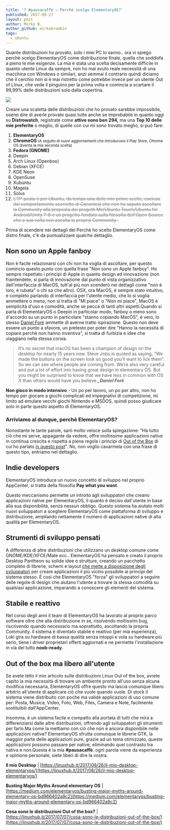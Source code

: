 ```yaml
---
title: '? #pausacaffè – Perchè scelgo ElementaryOS?'
published: 2017-08-27
layout: post
author: Mirko B.
author_github: mirkobrombin
tags:
  - ubuntu
---
```

Quante distribuzioni ho provato, solo i miei PC lo sanno.. ora vi spiego perchè scelgo ElementaryOS come distribuzione finale, quella che soddisfa a pieno le mie esigenze. La mia è stata una scelta decisamente difficile in quanto utente Linux da sempre, non ho mai avuto reale necessità di una macchina con Windows o similari, anzi semmai il contrario quindi diciamo che il cerchio non si è mai ristretto come potrebbe invece per un utente Out of LInux, che vede il pinguino per la prima volta e comincia a scartare il 99,99% delle distribuzioni solo dalla copertina. 

![](https://linuxhub.it/wordpress/wp-content/uploads/2017/08/Schermata-del-2017-08-27-18.25.32.png)

Creare una scaletta delle distribuzioni che ho provato sarebbe impossibile, oserei dire di averle provate quasi tutte anche se improbabile in quanto oggi su **Distrowatch**, registrate come **attive sono ben 294,** ma una **Top 10 delle mie preferite** o meglio, di quelle con cui mi sono trovato meglio, si può fare:

1.  **ElementaryOS**
2.  **ChromeOS** <small>(A seguito di nuovi aggiornamenti che introducono il Play Store, Chrome OS diventa la mia seconda scelta)</small>
3.  **Fedora (GNOME)**
4.  Deepin
5.  Arch Linux (Openbox)
6.  Debian (XFCE)
7.  KDE Neon
8.  OpenSuse
9.  Xubuntu
10.  Mageia
11.  Solus
12.  <span style="color: #808080;"><del>L'11° posto è per Ubuntu, da tempo una delle mie prime scelte, esclusa dal comportamento scorretto di Canonical che non ha saputo ascoltare la Community alla proposta dei progetti Mir/Ubuntu Touch/Ubuntu for Android/Unity 7-8 e un progetto fondato sulla filosofia dell'Open Source che a sua volta non ascolta la propria Community..</del></span>

Prima di scendere nei dettagli del Perchè ho scelto ElementaryOS come distro finale, c'è da puntualizzare qualche dettaglio.

## Non sono un Apple fanboy
Non è facile relazionarsi con chi non ha voglia di ascoltare, per questo comincio questo punto con quella frase "Non sono un Apple fanboy". Ho sempre rispettato i principi di Apple in quanto design ed innovazione (non fraintendete, si parla di innovazione dal punto di vista organizzativo dell'interfaccia di MacOS, tutt'al più non scenderò nei dettagli come "non è loro, è rubata" o chi sa che altro). OSX, ora MacOS, è sempre stato intuitivo, e completo parlando di interfaccia per l'utente medio, che lo si voglia ammettere o meno, non si tratta di "Mi piace" o "Non mi piace", MacOS è semplicità d'uso e comodità, anche se pecca di tanti altri aspetti.Quando si parla di ElementaryOS o Deepin in particolar modo, fanboy o meno sono d'accordo su un punto in particolare "stanno copiando MacOS", è vero, lo stesso [Daniel Foré](https://medium.com/elementaryos/busting-major-myths-around-elementary-os-bd966402a9c2) ammette di averne tratto ispirazione. Questo non deve essere un punto a sfavore, un pretesto per poter dire "Hanno la necessità di copiare perchè non hanno inventiva", si tratta di furbizia e idee che viaggiano nella stessa corsia.

> It’s no secret that macOS has been a champion of design on the desktop for nearly 15 years now. Steve Jobs is quoted as saying, “We made the buttons on the screen look so good you’ll want to lick them”. So we can see where people are coming from. We’re also very careful and put a lot of effort into having great design in elementary OS. But you might be surprised to know that we have less in common with OS X than others would have you believe._**_Daniel Foré**_

**Non gioco in modo intensivo** - Un po per lavoro, un po per altro, non ho tempo per giocare a giochi complicati ed impegnativi di competizione, mi limito ad emulare vecchi giochi Nintendo e MSDOS, quindi posso giudicare solo in parte questo aspetto di ElementaryOS.

### Arriviamo al dunque, perchè ElementaryOS?

Nonostante le tante parole, sarò molto veloce sulla spiegazione: "Ha tutto ciò che mi serve, appagante da vedere, offre moltissime applicazioni native in continua crescita e rispetta a piena regola i principi di [Out of the Box](https://linuxhub.it/2017/07/07/cosa-sono-le-distribuzioni-out-of-the-box/) di cui ho parlato [in questo post](https://linuxhub.it/2017/07/07/cosa-sono-le-distribuzioni-out-of-the-box/)". No, non voglio cavarmela con una frase di questo tipo, entriamo nel dettaglio.

## Indie developers
ElementaryOS introduce un nuovo concetto di sviluppo nel proprio AppCenter, si tratta della filosofia **Pay what you want**. 

Questo meccanismo permette un introito agli sviluppatori che creano applicazioni native per ElementaryOS, il quanto è deciso dall'utente in base alla sua disponibilità, senza nessun obbligo. Questo sistema ha aiutato molti nuovi sviluppatori a scegliere ElementaryOS come piattaforma di sviluppo e distribuzione, ampliando nettamente il numero di applicazioni native di alta qualità per ElementaryOS.

## Strumenti di sviluppo pensati
A differenza di altre distribuzioni che utilizzano un desktop comune come GNOME/KDE/XFCE/Mate ecc.. ElementaryOS ha pensato e creato il proprio Desktop Pantheon su solide idee e strutture, creando un pacchetto completo di librerie, schemi e layout [che mette a disposizione degli sviluppatori](https://developer.elementary.io/) per creare applicazioni il più vicino possibile ai principi del sistema stesso. È così che ElementaryOS "forza" gli sviluppatori a seguire delle regole di design che aiutano l'utente a trovare la stessa comodità su qualsiasi applicazione, imparando a conoscere gli elementi del sistema.

## Stabile e reattivo
Nel corso degli anni il team di ElementaryOS ha lavorato al proprio parco software oltre che alla distribuzione in se, risolvendo moltissimi bug, riscrivendo quando necessario ma soprattutto, ascoltando la propria Community. Il sistema è diventato stabile e reattivo (per mia esperienza), Loki gira su hardware di bassa qualità senza intoppi e vola su hardware più serio, tiene i driver proprietari offerti aggiornati e ne permette l'installazione in via del tutto **noob-ready**.

## Out of the box ma libero all'utente
Se avete letto il mio articolo sulle distribuzioni Linux Out of the box, avrete capito la mia necessità di trovare un ambiente pronto all'uso senza alcuna modifica necessaria, ElementaryOS offre questo ma lascia comunque libero arbitrio all'utente di applicare ciò che vuole quando vuole. Di stock il sistema viene distribuito con poche ma valide applicazioni di uso comune per: Posta, Musica, Video, Foto, Web, Files, Camera e Note, facilmente sostituibili dall'AppCenter.

Insomma, è un sistema facile e compatto alla portata di tutti che mira a differenziarsi dalle altre distribuzioni, offrendo agli sviluppatori gli strumenti per farlo.Ma come la mettiamo con ciò che non è ancora disponibile nelle applicazioni native? ElementaryOS sfrutta comunque le librerie GTK, la maggior parte delle applicazioni pure, grazie ad un tema otimizzato, queste applicazioni possono passare per native, eliminando quel contrasto tra nativa e non.Questa è la mia **#pausacaffè**. ogni parola viene da esperienza e opinione personale, siete liberi di dire la vostra. 

**Il mio Desktop** | [https://linuxhub.it/2017/08/26/il-mio-desktop-elementaryos/](https://linuxhub.it/2017/08/26/il-mio-desktop-elementaryos/)

**Busting Major Myths Around elementary OS** | [https://medium.com/elementaryos/busting-major-myths-around-elementary-os-bd966402a9c2](https://medium.com/elementaryos/busting-major-myths-around-elementary-os-bd966402a9c2)

**Cosa sono le distribuzioni Out of the box?** | [https://linuxhub.it/2017/07/07/cosa-sono-le-distribuzioni-out-of-the-box/](https://linuxhub.it/2017/07/07/cosa-sono-le-distribuzioni-out-of-the-box/)